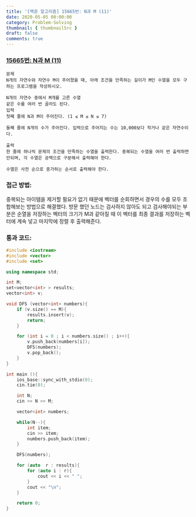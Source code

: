 ```yaml
---
title: '[백준 알고리즘] 15665번: N과 M (11)'
date: 2020-05-05 00:00:00
category: Problem-Solving
thumbnail: { thumbnailSrc }
draft: false
comments: true
---
```


### [15665번: N과 M (11)](https://www.acmicpc.net/problem/15665)

```
문제
N개의 자연수와 자연수 M이 주어졌을 때, 아래 조건을 만족하는 길이가 M인 수열을 모두 구하는 프로그램을 작성하시오.

N개의 자연수 중에서 M개를 고른 수열
같은 수를 여러 번 골라도 된다.
입력
첫째 줄에 N과 M이 주어진다. (1 ≤ M ≤ N ≤ 7)

둘째 줄에 N개의 수가 주어진다. 입력으로 주어지는 수는 10,000보다 작거나 같은 자연수이다.

출력
한 줄에 하나씩 문제의 조건을 만족하는 수열을 출력한다. 중복되는 수열을 여러 번 출력하면 안되며, 각 수열은 공백으로 구분해서 출력해야 한다.

수열은 사전 순으로 증가하는 순서로 출력해야 한다.
```

### 접근 방법:

중복되는 아이템을 제거할 필요가 없기 때문에 벡터를 순회하면서 경우의 수를 모두 조합해보는 방법으로 해결했다. 방문 했던 노드는 검사하지 않아도 되고 검사해야되는 부분은 순열을 저장하는 벡터의 크기가 M과 같아질 때 이 벡터를 최종 결과를 저장하는 벡터에 계속 넣고 마지막에 정렬 후 출력해준다.

### 통과 코드:

```cpp
#include <iostream>
#include <vector>
#include <set>

using namespace std;

int M;
set<vector<int> > results;
vector<int> v;

void DFS (vector<int> numbers){
    if (v.size() == M){
        results.insert(v);
        return;
    }

    for (int i = 0 ; i < numbers.size() ; i++){
        v.push_back(numbers[i]);
        DFS(numbers);
        v.pop_back();
    }
}

int main (){
    ios_base::sync_with_stdio(0);
    cin.tie(0);

    int N;
    cin >> N >> M;

    vector<int> numbers;

    while(N--){
        int item;
        cin >> item;
        numbers.push_back(item);
    }

    DFS(numbers);

    for (auto  r : results){
        for (auto i : r){
            cout << i << " ";
        }
        cout << "\n";
    }

    return 0;
}
```
